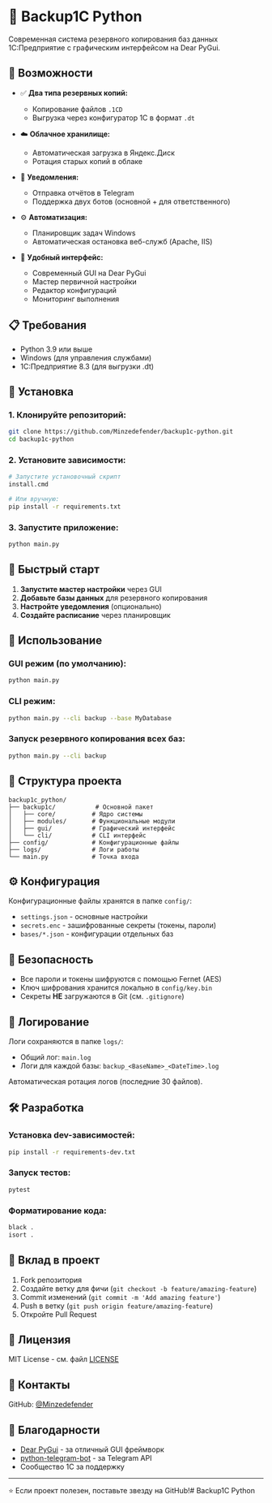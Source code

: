 # 🔄 Backup1C Python

Современная система резервного копирования баз данных 1С:Предприятие с графическим интерфейсом на Dear PyGui.

## 🚀 Возможности

- ✅ **Два типа резервных копий:**
  - Копирование файлов `.1CD`
  - Выгрузка через конфигуратор 1С в формат `.dt`
  
- ☁️ **Облачное хранилище:**
  - Автоматическая загрузка в Яндекс.Диск
  - Ротация старых копий в облаке
  
- 📱 **Уведомления:**
  - Отправка отчётов в Telegram
  - Поддержка двух ботов (основной + для ответственного)
  
- ⚙️ **Автоматизация:**
  - Планировщик задач Windows
  - Автоматическая остановка веб-служб (Apache, IIS)
  
- 🎨 **Удобный интерфейс:**
  - Современный GUI на Dear PyGui
  - Мастер первичной настройки
  - Редактор конфигураций
  - Мониторинг выполнения

## 📋 Требования

- Python 3.9 или выше
- Windows (для управления службами)
- 1С:Предприятие 8.3 (для выгрузки .dt)

## 🔧 Установка

### 1. Клонируйте репозиторий:

```bash
git clone https://github.com/Minzedefender/backup1c-python.git
cd backup1c-python
```

### 2. Установите зависимости:

```bash
# Запустите установочный скрипт
install.cmd

# Или вручную:
pip install -r requirements.txt
```

### 3. Запустите приложение:

```bash
python main.py
```

## 📖 Быстрый старт

1. **Запустите мастер настройки** через GUI
2. **Добавьте базы данных** для резервного копирования
3. **Настройте уведомления** (опционально)
4. **Создайте расписание** через планировщик

## 🎯 Использование

### GUI режим (по умолчанию):
```bash
python main.py
```

### CLI режим:
```bash
python main.py --cli backup --base MyDatabase
```

### Запуск резервного копирования всех баз:
```bash
python main.py --cli backup
```

## 📁 Структура проекта

```
backup1c_python/
├── backup1c/           # Основной пакет
│   ├── core/          # Ядро системы
│   ├── modules/       # Функциональные модули
│   ├── gui/           # Графический интерфейс
│   └── cli/           # CLI интерфейс
├── config/            # Конфигурационные файлы
├── logs/              # Логи работы
└── main.py            # Точка входа
```

## ⚙️ Конфигурация

Конфигурационные файлы хранятся в папке `config/`:

- `settings.json` - основные настройки
- `secrets.enc` - зашифрованные секреты (токены, пароли)
- `bases/*.json` - конфигурации отдельных баз

## 🔐 Безопасность

- Все пароли и токены шифруются с помощью Fernet (AES)
- Ключ шифрования хранится локально в `config/key.bin`
- Секреты **НЕ** загружаются в Git (см. `.gitignore`)

## 📝 Логирование

Логи сохраняются в папке `logs/`:
- Общий лог: `main.log`
- Логи для каждой базы: `backup_<BaseName>_<DateTime>.log`

Автоматическая ротация логов (последние 30 файлов).

## 🛠️ Разработка

### Установка dev-зависимостей:

```bash
pip install -r requirements-dev.txt
```

### Запуск тестов:

```bash
pytest
```

### Форматирование кода:

```bash
black .
isort .
```

## 🤝 Вклад в проект

1. Fork репозитория
2. Создайте ветку для фичи (`git checkout -b feature/amazing-feature`)
3. Commit изменений (`git commit -m 'Add amazing feature'`)
4. Push в ветку (`git push origin feature/amazing-feature`)
5. Откройте Pull Request

## 📜 Лицензия

MIT License - см. файл [LICENSE](LICENSE)

## 📧 Контакты

GitHub: [@Minzedefender](https://github.com/Minzedefender)

## 🙏 Благодарности

- [Dear PyGui](https://github.com/hoffstadt/DearPyGui) - за отличный GUI фреймворк
- [python-telegram-bot](https://github.com/python-telegram-bot/python-telegram-bot) - за Telegram API
- Сообщество 1С за поддержку

---

⭐ Если проект полезен, поставьте звезду на GitHub!# Backup1C Python 
